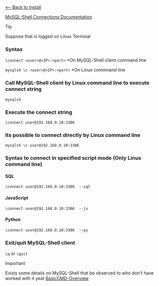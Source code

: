 [<-- Back to Install](https://github.com/mtemporim/Databases/tree/main/MySQL/MySQL-Shell/Connect)

[MySQL-Shell Connections Documentation](https://dev.mysql.com/doc/mysql-shell/8.0/en/mysql-shell-connections.html)


>[!TIP]
>
> Suppose that is logged on Linux Terminal


### Syntax 
```\connect <user>@<IP>:<port>```  *On MySQL-Shell client command line 

```mysqlsh \c <user>@<IP>:<port>``` *On Linux commnand line


### Call MySQL-Shell client by Linux command line to execute connect string 

```mysqlsh```

### Execute the connect string 

```\connect user@192.168.0.10:3306```


### Its possible to connect directly by Linux command line 

```mysqlsh \c user@192.168.0.10:3306```


### Syntax to connect in specified script mode (Only Linux command line)

#### SQL 
```\connect user@192.168.0.10:3306  --sql```

#### JavaScript 
```\connect user@192.168.0.10:3306  --js```

#### Python 
```\connect user@192.168.0.10:3306  --py```



### Exit/quit MySQL-Shell client
```\q``` or  ```\quit```


>[!IMPORTANT]
>
> Exists some details on MySQL-Shell that be observed to who don't have worked with it yeat [BasicCMD-Overview](https://github.com/mtemporim/Databases/blob/main/MySQL/MySQL-Shell/Overview/BasicCMD-Overview.md)

